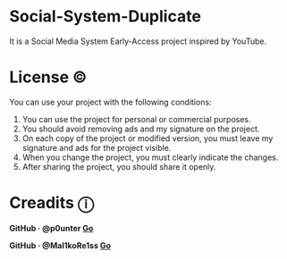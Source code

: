 # Social-System-Duplicate
It is a Social Media System Early-Access project inspired by YouTube.

# License ©️
You can use your project with the following conditions:
1. You can use the project for personal or commercial purposes.
2. You should avoid removing ads and my signature on the project.
3. On each copy of the project or modified version, you must leave my signature and ads for the project visible.
4. When you change the project, you must clearly indicate the changes.
5. After sharing the project, you should share it openly.

# Creadits ⓘ
<p align="left"><b>GitHub · @p0unter <a href="https://github.com/p0unter">Go</a></p> </b>
<p align="left"><b>GitHub · @Mal1koRe1ss <a href="https://github.com/Mal1koRe1ss">Go</a></p> 
